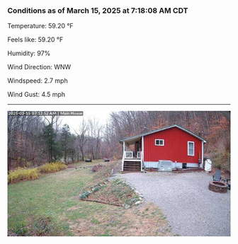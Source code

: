 ### Conditions as of March 15, 2025 at 7:18:08 AM CDT 

Temperature: 59.20 &deg;F

Feels like: 59.20 &deg;F

Humidity: 97%

Wind Direction: WNW

Windspeed: 2.7 mph

Wind Gust: 4.5 mph

---

<img src="./images/latest.jpeg"/>

